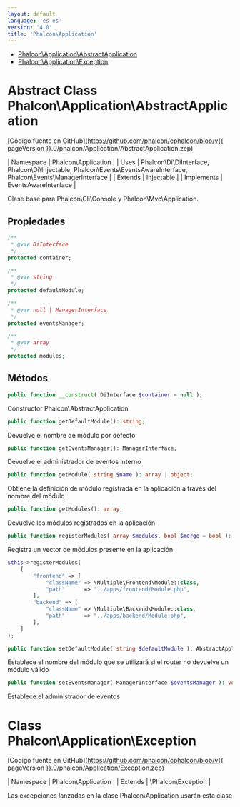 ```yaml
---
layout: default
language: 'es-es'
version: '4.0'
title: 'Phalcon\Application'
---
```


* [Phalcon\Application\AbstractApplication](#application-abstractapplication)
* [Phalcon\Application\Exception](#application-exception)

<h1 id="application-abstractapplication">Abstract Class Phalcon\Application\AbstractApplication</h1>

[Código fuente en GitHub](https://github.com/phalcon/cphalcon/blob/v{{ pageVersion }}.0/phalcon/Application/AbstractApplication.zep)

| Namespace | Phalcon\Application | | Uses | Phalcon\Di\DiInterface, Phalcon\Di\Injectable, Phalcon\Events\EventsAwareInterface, Phalcon\Events\ManagerInterface | | Extends | Injectable | | Implements | EventsAwareInterface |

Clase base para Phalcon\Cli\Console y Phalcon\Mvc\Application.

## Propiedades

```php
/**
 * @var DiInterface
 */
protected container;

/**
 * @var string
 */
protected defaultModule;

/**
 * @var null | ManagerInterface
 */
protected eventsManager;

/**
 * @var array
 */
protected modules;

```

## Métodos

```php
public function __construct( DiInterface $container = null );
```

Constructor Phalcon\AbstractApplication

```php
public function getDefaultModule(): string;
```

Devuelve el nombre de módulo por defecto

```php
public function getEventsManager(): ManagerInterface;
```

Devuelve el administrador de eventos interno

```php
public function getModule( string $name ): array | object;
```

Obtiene la definición de módulo registrada en la aplicación a través del nombre del módulo

```php
public function getModules(): array;
```

Devuelve los módulos registrados en la aplicación

```php
public function registerModules( array $modules, bool $merge = bool ): AbstractApplication;
```

Registra un vector de módulos presente en la aplicación

```php
$this->registerModules(
    [
        "frontend" => [
            "className" => \Multiple\Frontend\Module::class,
            "path"      => "../apps/frontend/Module.php",
        ],
        "backend" => [
            "className" => \Multiple\Backend\Module::class,
            "path"      => "../apps/backend/Module.php",
        ],
    ]
);
```

```php
public function setDefaultModule( string $defaultModule ): AbstractApplication;
```

Establece el nombre del módulo que se utilizará si el router no devuelve un módulo válido

```php
public function setEventsManager( ManagerInterface $eventsManager ): void;
```

Establece el administrador de eventos

<h1 id="application-exception">Class Phalcon\Application\Exception</h1>

[Código fuente en GitHub](https://github.com/phalcon/cphalcon/blob/v{{ pageVersion }}.0/phalcon/Application/Exception.zep)

| Namespace | Phalcon\Application | | Extends | \Phalcon\Exception |

Las excepciones lanzadas en la clase Phalcon\Application usarán esta clase

